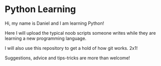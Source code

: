 # Python Learning

Hi, my name is Daniel and I am learning Python!

Here I will upload the typical noob scripts someone writes while they are learning a new programming language.

I will also use this repository to get a hold of how git works. 2x1!

Suggestions, advice and tips-tricks are more than welcome! 
